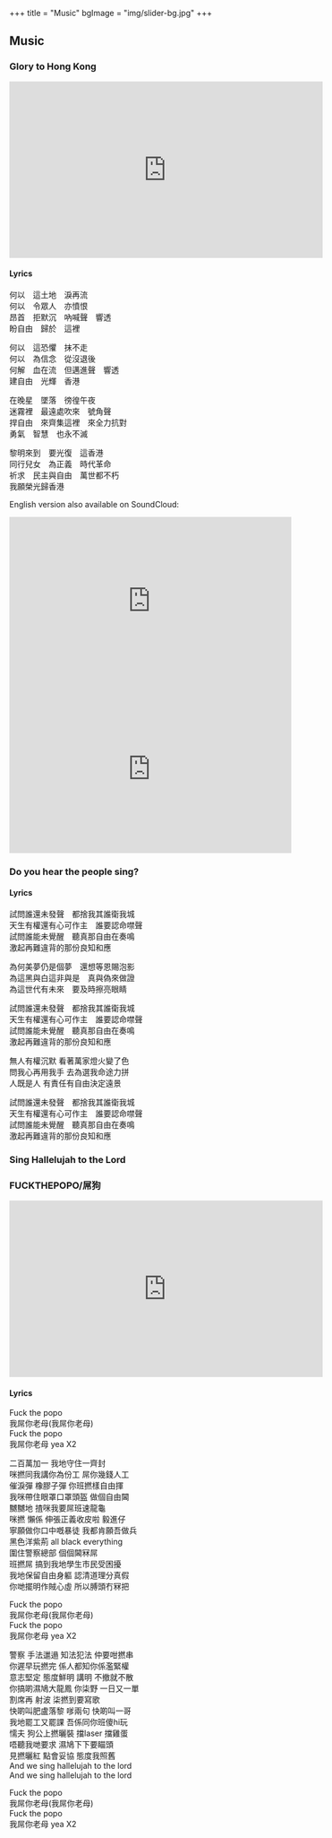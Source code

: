 +++
title = "Music"
bgImage = "img/slider-bg.jpg"
+++


## Music

### Glory to Hong Kong
<iframe width="560" height="315" src="https://www.youtube.com/embed/ULFVjUwRepE" frameborder="0" allow="accelerometer; autoplay; encrypted-media; gyroscope; picture-in-picture" allowfullscreen></iframe>

#### Lyrics
何以　這土地　淚再流<br>
何以　令眾人　亦憤恨<br>
昂首　拒默沉　吶喊聲　響透<br>
盼自由　歸於　這裡<br>

何以　這恐懼　抹不走<br>
何以　為信念　從沒退後<br>
何解　血在流　但邁進聲　響透<br>
建自由　光輝　香港<br>

在晚星　墜落　徬徨午夜<br>
迷霧裡　最遠處吹來　號角聲<br>
捍自由　來齊集這裡　來全力抗對<br>
勇氣　智慧　也永不滅<br>

黎明來到　要光復　這香港<br>
同行兒女　為正義　時代革命<br>
祈求　民主與自由　萬世都不朽<br>
我願榮光歸香港<br>

English version also available on SoundCloud: 

<iframe width="100%" height="300" scrolling="no" frameborder="no" allow="autoplay" src="https://w.soundcloud.com/player/?url=https%3A//api.soundcloud.com/tracks/679491234&color=%23ff5500&auto_play=false&hide_related=false&show_comments=true&show_user=true&show_reposts=false&show_teaser=true&visual=true"></iframe>

<iframe width="100%" height="300" scrolling="no" frameborder="no" allow="autoplay" src="https://w.soundcloud.com/player/?url=https%3A//api.soundcloud.com/tracks/679570016&color=%230066cc&auto_play=false&hide_related=false&show_comments=true&show_user=true&show_reposts=false&show_teaser=true&visual=true"></iframe>

### Do you hear the people sing?

#### Lyrics
試問誰還未發聲　都捨我其誰衛我城<br>
天生有權還有心可作主　誰要認命噤聲<br>
試問誰能未覺醒　聽真那自由在奏鳴<br>
激起再難違背的那份良知和應<br>

為何美夢仍是個夢　還想等恩賜泡影<br>
為這黑與白這非與是　真與偽來做證<br>
為這世代有未來　要及時擦亮眼睛<br>

試問誰還未發聲　都捨我其誰衛我城<br>
天生有權還有心可作主　誰要認命噤聲<br>
試問誰能未覺醒　聽真那自由在奏鳴<br>
激起再難違背的那份良知和應<br>

無人有權沉默 看著萬家燈火變了色<br>
問我心再用我手 去為選我命途力拼<br>
人既是人 有責任有自由決定遠景<br>

試問誰還未發聲　都捨我其誰衛我城<br>
天生有權還有心可作主　誰要認命噤聲<br>
試問誰能未覺醒　聽真那自由在奏鳴<br>
激起再難違背的那份良知和應<br>

### Sing Hallelujah to the Lord

### FUCKTHEPOPO/屌狗

<iframe width="560" height="315" src="https://www.youtube.com/embed/ukhKS3aaHxE" frameborder="0" allow="accelerometer; autoplay; encrypted-media; gyroscope; picture-in-picture" allowfullscreen></iframe>

#### Lyrics
Fuck the popo <br>
我屌你老母(我屌你老母) <br>
Fuck the popo <br>
我屌你老母 yea X2

二百萬加一 我地守住一齊封<br>
咪撚同我講你為份工 屌你幾錢人工<br>
催淚彈 橡膠子彈 你班撚樣自由揮<br>
我咪帶住眼罩口罩頭盔 做個自由閪<br>
嬲嬲地 揸咪我要屌班速龍龜<br>
咪撚 懶係 伸張正義收皮啦 毅進仔<br>
寧願做你口中嘅暴徒 我都肯願吾做兵<br>
黑色洋紫荊 all black everything<br>
圍住警察總部 個個閪冧屌<br>
班撚屌 搞到我地學生市民受困擾<br>
我地保留自由身軀 認清道理分真假<br>
你哋擺明作賊心虛 所以膊頭冇冧把<br>

Fuck the popo<br>
我屌你老母(我屌你老母)<br>
Fuck the popo<br>
我屌你老母 yea X2

警察 手法邋遢 知法犯法 仲要咁撚串<br>
你遲早玩撚完 係人都知你係濫緊權<br>
意志堅定 態度鮮明 講明 不撤就不散<br>
你搞啲濕鳩大龍鳳 你柒野 一日又一單<br>
割席再 射波 柒撚到要寫歌<br>
快啲叫肥盧落黎 嗲兩句 快啲叫一哥<br>
我地罷工又罷課 吾係同你班傻hi玩<br>
懦夫 狗公上撚曬裝 擋laser 擋雞蛋<br>
唔聽我哋要求 濕鳩下下要瞄頭<br>
見撚曬紅 點會妥協 態度我照舊<br>
And we sing hallelujah to the lord<br>
And we sing hallelujah to the lord<br>

Fuck the popo<br>
我屌你老母(我屌你老母)<br>
Fuck the popo<br>
我屌你老母 yea X2
